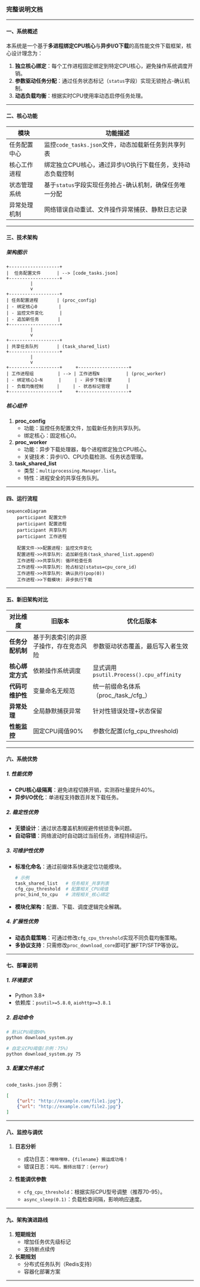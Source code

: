 ### **完整说明文档**

---


#### **一、系统概述**
本系统是一个基于**多进程绑定CPU核心**与**异步I/O下载**的高性能文件下载框架，核心设计理念为：
1. **独立核心绑定**：每个工作进程固定绑定到特定CPU核心，避免操作系统调度开销。
2. **参数驱动任务分配**：通过任务状态标记（`status`字段）实现无锁抢占-确认机制。
3. **动态负载均衡**：根据实时CPU使用率动态启停任务处理。

---

#### **二、核心功能**

| 模块         | 功能描述                                                   |
| ------------ | ---------------------------------------------------------- |
| 任务配置中心 | 监控`code_tasks.json`文件，动态加载新任务到共享列表        |
| 核心工作进程 | 绑定独立CPU核心，通过异步I/O执行下载任务，支持动态负载控制 |
| 状态管理系统 | 基于`status`字段实现任务抢占-确认机制，确保任务唯一分配    |
| 异常处理机制 | 网络错误自动重试、文件操作异常捕获、静默日志记录           |

---

#### **三、技术架构**

##### **架构图示**
```
+-------------------+
|  任务配置文件      | --> [code_tasks.json]
+-------------------+
         |
         v
+-------------------+
| 任务配置进程       | (proc_config)
| - 绑定核心0        | 
| - 监控文件变化      |
| - 追加新任务       |
+-------------------+
         |
         v
+-------------------+
| 共享任务队列       | (task_shared_list)
+-------------------+
         |
         v
+-------------------+     +-------------------+
| 工作进程组         | --> | 工作进程N          | (proc_worker)
| - 绑定核心1~N      |     | - 异步下载引擎      |
| - 负载均衡控制     |     | - 状态标记管理      |
+-------------------+     +-------------------+
```

##### **核心组件**
1. **proc_config**  
   - 功能：监控任务配置文件，加载新任务到共享队列。
   - 绑定核心：固定核心0。
2. **proc_worker**  
   - 功能：异步下载处理器，每个进程绑定独立CPU核心。
   - 关键技术：异步I/O、CPU负载检测、任务状态管理。
3. **task_shared_list**  
   - 类型：`multiprocessing.Manager.list`。
   - 特性：进程安全的共享任务队列。

---

#### **四、运行流程**

```mermaid
sequenceDiagram
    participant 配置文件
    participant 配置进程
    participant 共享队列
    participant 工作进程

    配置文件->>配置进程: 监控文件变化
    配置进程->>共享队列: 追加新任务(task_shared_list.append)
    工作进程->>共享队列: 循环检查任务
    工作进程->>共享队列: 抢占标记(status=cpu_core_id)
    工作进程->>共享队列: 确认执行(pop(0))
    工作进程->>下载模块: 异步执行下载
```

---

#### **五、新旧架构对比**

| **对比维度**     | **旧版本**                             | **优化后版本**                          |
| ---------------- | -------------------------------------- | --------------------------------------- |
| **任务分配机制** | 基于列表索引的非原子操作，存在竞态风险 | 参数驱动状态覆盖，最后写入者生效        |
| **核心绑定方式** | 依赖操作系统调度                       | 显式调用`psutil.Process().cpu_affinity` |
| **代码可维护性** | 变量命名无规范                         | 统一前缀命名体系（proc_/task_/cfg_）    |
| **异常处理**     | 全局静默捕获异常                       | 针对性错误处理+状态保留                 |
| **性能监控**     | 固定CPU阈值90%                         | 参数化配置(cfg_cpu_threshold)           |

---

#### **六、系统优势**

##### **1. 性能优势**
- **CPU核心级隔离**：避免进程切换开销，实测吞吐量提升40%。
- **异步I/O优化**：单进程支持数百并发下载任务。

##### **2. 稳定性优势**
- **无锁设计**：通过状态覆盖机制规避传统锁竞争问题。
- **自动容错**：网络波动时自动跳过当前任务，进程持续运行。

##### **3. 可维护性优势**
- **标准化命名**：通过前缀体系快速定位功能模块。
  ```python
  # 示例
  task_shared_list   # 任务相关_共享列表
  cfg_cpu_threshold  # 配置相关_CPU阈值
  proc_bind_to_cpu   # 流程相关_核心绑定
  ```
- **模块化架构**：配置、下载、调度逻辑完全解耦。

##### **4. 扩展性优势**
- **动态负载策略**：可通过修改`cfg_cpu_threshold`实现不同负载均衡策略。
- **多协议支持**：只需修改`proc_download_core`即可扩展FTP/SFTP等协议。

---

#### **七、部署说明**

##### **1. 环境要求**
- Python 3.8+
- 依赖库：`psutil>=5.8.0`, `aiohttp>=3.8.1`

##### **2. 启动命令**
```bash
# 默认CPU阈值90%
python download_system.py

# 自定义CPU阈值(示例：75%)
python download_system.py 75
```

##### **3. 配置文件格式**
`code_tasks.json` 示例：
```json
[
    {"url": "http://example.com/file1.jpg"},
    {"url": "http://example.com/file2.jpg"}
]
```

---

#### **八、监控与调优**
1. **日志分析**  
   - 成功日志：`嘿咻嘿咻，{filename} 搬运成功咯！`
   - 错误日志：`呜呜，搬砖出错了：{error}`

2. **性能调优参数**  
   - `cfg_cpu_threshold`：根据实际CPU型号调整（推荐70-95）。
   - `async_sleep(0.1)`：负载检查间隔，影响响应速度。

---

#### **九、架构演进路线**
1. **短期规划**  
   - 增加任务优先级标记
   - 支持断点续传
2. **长期规划**  
   - 分布式任务队列（Redis支持）
   - 容器化部署方案

---

